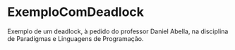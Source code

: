 # ExemploComDeadlock
Exemplo de um deadlock, à pedido do professor Daniel Abella, na disciplina de Paradigmas e Linguagens de Programação.
